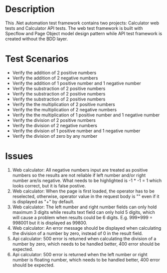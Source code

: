 # Description
This .Net automation test framework contains two projects: Calculator web tests and Calculator API tests. The web test framework is built with Specflow and Page Object model design pattern while API test framework is created without the BDD layer.

# Test Scenarios
- Verify the addition of 2 positive numbers                               
- Verify the addition of 2 negative numbers                               
- Verify the addition of 1 positive number and 1 negative number          
- Verify the substraction of 2 positive numbers                           
- Verify the substraction of 2 positive numbers                           
- Verify the substraction of 2 positive numbers                           
- Verify the the multiplication of 2 positive numbers                     
- Verify the the multiplication of 2 negative numbers                     
- Verify the the multiplication of 1 positive number and 1 negative number
- Verify the division of 2 positive numbers                               
- Verify the division of 2 negative numbers                               
- Verify the division of 1 positive number and 1 negative number          
- Verify the division of zero by any number                               

# Issues
1. Web calculator: All negative numbers input are treated as positive numbers so the results are not reliable if left number and/or right number are/is negative. What needs to be highlighted is -1 * -1 = 1 which looks correct, but it is false postive.
2. Web calculator: When the page is first loaded, the operator has to be reselected, otherwise, operator value in the request body is "" even if it is displayed as "+" by default.
3. Web calculator: The left number and right number fields can only hold maximum 3 digits while results text field can only hold 5 digits, which will cause a problem when results could be 6 digits. E.g. 999*999 = 998001 but it is displayed as 99800.
4. Web calculator: An error message should be displayed when calculating the division of a number by zero, instead of 0 in the result field.
5. Api calculator: 500 error is returned when calculating the division of a number by zero, which needs to be handled better, 400 error should be expected.
6. Api calculator: 500 error is returned when the left number or right number is floating number, which needs to be handled better, 400 error should be expected.
